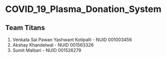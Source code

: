 # COVID_19_Plasma_Donation_System
## Team Titans

1. Venkata Sai Pawan Yashwant Kotipalli - NUID 001003456
1. Akshay Khandelwal - NUID 001563326
1. Sumit Malbari - NUID 001526279
